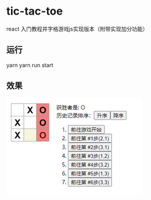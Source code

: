 # tic-tac-toe
react 入门教程井字格游戏js实现版本（附带实现加分功能）

## 运行
yarn
yarn run start

## 效果
![代码运行效果](./effect.png)